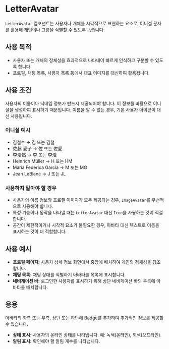 # LetterAvatar

`LetterAvatar` 컴포넌트는 사용자나 개체를 시각적으로 표현하는 요소로, 이니셜 문자를 활용해 개인이나 그룹을 식별할 수 있도록 돕습니다.

## 사용 목적

- 사용자 또는 개체의 정체성을 효과적으로 나타내어 빠르게 인식하고 구분할 수 있도록 합니다.
- 프로필, 채팅 목록, 사용자 목록 등에서 대표 이미지를 대신하여 활용됩니다.

## 사용 조건

사용자의 이름이나 닉네임 정보가 반드시 제공되어야 합니다. 이 정보를 바탕으로 이니셜을 생성하여 표시하기 때문입니다. 이름을 알 수 없는 경우, 기본 사용자 아이콘이 대신 사용됩니다.

### 이니셜 예시

- 김철수 → 김 또는 김철  
- 佐藤 愛子 → 佐 또는 佐愛  
- 李浩然 → 李 또는 李浩  
- Heinrich Müller → H 또는 HM  
- María Federica García → M 또는 MG  
- Jean LeBlanc → J 또는 JL  

### 사용하지 말아야 할 경우

- 사용자의 이름 정보와 프로필 이미지가 모두 제공되는 경우, `ImageAvatar`를 우선적으로 사용해야 합니다.
- 특정 기능이나 동작을 나타낼 때는 `LetterAvatar` 대신 `Icon`을 사용하는 것이 적절합니다.
- 공간이 제한적이거나 시각적 요소가 불필요한 경우, 아바타 대신 텍스트로 이름을 표시하는 것이 더 적합합니다.

## 사용 예시

- **프로필 페이지:** 사용자 상세 정보 화면에서 중앙에 배치하여 개인의 정체성을 강조합니다.
- **채팅 목록:** 채팅 상대를 식별하기 아바타를 목록에 표시합니다.
- **네비게이션 바:** 로그인한 사용자를 표시하기 위해 상단 네비게이션 바의 우측에 아바타를 배치합니다.

## 응용

아바타의 좌측 또는 우측, 상단 또는 하단에 Badge를 추가하여 추가적인 정보를 제공할 수 있습니다.

- **상태 표시:** 사용자의 온라인 상태를 나타냅니다. 예: 녹색(온라인), 회색(오프라인).
- **알림 표시:** 확인해야 할 알림 개수를 나타냅니다.
